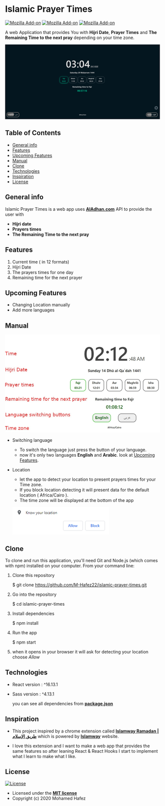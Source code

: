 
# Islamic Prayer Times

[![Mozilla Add-on](https://img.shields.io/amo/users/islamic-prayer-times?style=social&logo=firefox)](https://addons.mozilla.org/en-US/firefox/addon/islamic-prayer-times/)
[![Mozilla Add-on](https://img.shields.io/amo/dw/islamic-prayer-times?style=social&logo=firefox)](https://addons.mozilla.org/en-US/firefox/addon/islamic-prayer-times/)
[![Mozilla Add-on](https://img.shields.io/amo/stars/islamic-prayer-times?style=falt&logo=firefox)](https://addons.mozilla.org/en-US/firefox/addon/islamic-prayer-times/)

A web Application that provides You with **Hijri Date**, **Prayer Times** and **The Remaining Time to the next pray** depending on your time zone.

![App preview](./Readme_assets/app-preview.png)

## Table of Contents

- [General info](#general-info)
- [Features](#features)
- [Upcoming Features](#upcoming-features)
- [Manual](#manual)
- [Clone](#clone)
- [Technologies](#technologies)
- [Inspiration](#inspiration)
- [License](#license)

## General info

Islamic Prayer Times is a web app uses **[AlAdhan.com](https://aladhan.com/prayer-times-api)** API to provide the user with

- **Hijri date**
- **Prayers times**
- **The Remaining Time to the next pray**

## Features

1. Current time ( in 12 formats)
2. Hijri Date
3. The prayers times for one day
4. Remaining time for the next prayer

## Upcoming Features

  - Changing Location manually
  - Add more languages

## Manual

![app map](./Readme_assets/map.jpg)
 - Switching language
	- To switch the language just press the button of your language.
	- now it's only two languages **English** and **Arabic**. look at [Upcoming Features](#upcoming-features).

 - Location
	 - let the app to detect your location to present prayers times for your Time zone.
	 -  If you block location detecting it will present data for the default location ( Africa/Cairo ).
	 - The time zone will be displayed at the bottom of the app


    ![press Allow](./Readme_assets/allow.png)

## Clone

To clone and run this application, you'll need Git and Node.js (which comes with npm) installed on your computer.
From your command line:

1. Clone this repository

	$ git clone https://github.com/M-Hafez22/islamic-prayer-times.git

1. Go into the repository

    $ cd islamic-prayer-times

3. Install dependencies

	$ npm install

4. Run the app

	$ npm start

5. when it opens in your browser it will ask for detecting your location
	choose *Allow*

## Technologies

 - React version : ^16.13.1
 - Sass version   : ^4.13.1

    you can see all dependencies from **[package.json](package.json)**

## Inspiration

- 	This project inspired by a chrome extension called **[Islamway Ramadan | طريق الإسلام](https://chrome.google.com/webstore/detail/islamway-ramadan-%D8%B7%D8%B1%D9%8A%D9%82-%D8%A7%D9%84%D8%A5/mcbgkoikidgnmbekipnnhhhjhcaioflb)** which is powered by **[Islamway](https://ar.islamway.net/)** website.

- I love this extension and I want to make a web app that provides the same features so after leaning React & React Hooks I start to implement what I learn to make what I like.

## License

[![License](http://img.shields.io/:license-mit-blue.svg?style=flat-square)](http://badges.mit-license.org)

- Licensed under the **[MIT license](LICENSE)**
- Copyright (c) 2020 Mohamed Hafez
